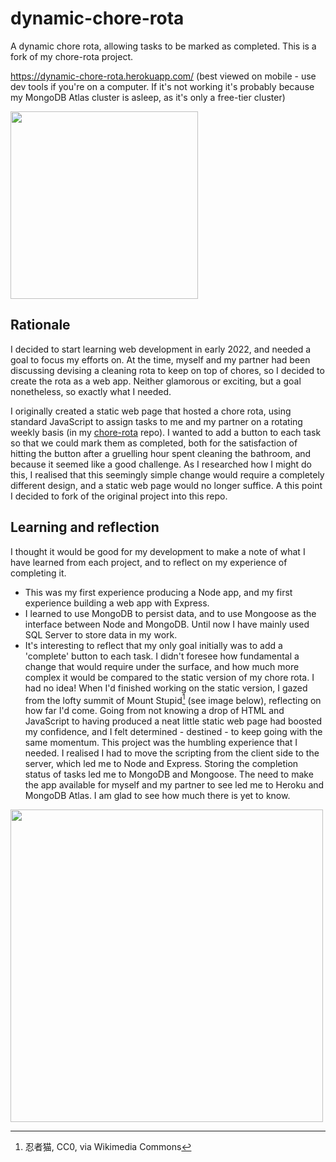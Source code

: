# dynamic-chore-rota
A dynamic chore rota, allowing tasks to be marked as completed. This is a fork of my chore-rota project.

https://dynamic-chore-rota.herokuapp.com/ (best viewed on mobile - use dev tools if you're on a computer. If it's not working it's probably because my MongoDB Atlas cluster is asleep, as it's only a free-tier cluster)

<img src="https://user-images.githubusercontent.com/90331266/163716282-908ef762-748f-4ef2-93c9-85709a096bc4.png" width="300">

## Rationale
I decided to start learning web development in early 2022, and needed a goal to focus my efforts on. At the time, myself and my partner had been discussing devising a cleaning rota to keep on top of chores, so I decided to create the rota as a web app. Neither glamorous or exciting, but a goal nonetheless, so exactly what I needed.

I originally created a static web page that hosted a chore rota, using standard JavaScript to assign tasks to me and my partner on a rotating weekly basis (in my [chore-rota](https://github.com/beeswhacks/chore-rota) repo). I wanted to add a button to each task so that we could mark them as completed, both for the satisfaction of hitting the button after a gruelling hour spent cleaning the bathroom, and because it seemed like a good challenge. As I researched how I might do this, I realised that this seemingly simple change would require a completely different design, and a static web page would no longer suffice. A this point I decided to fork of the original project into this repo.

## Learning and reflection
I thought it would be good for my development to make a note of what I have learned from each project, and to reflect on my experience of completing it.

- This was my first experience producing a Node app, and my first experience building a web app with Express.
- I learned to use MongoDB to persist data, and to use Mongoose as the interface between Node and MongoDB. Until now I have mainly used SQL Server to store data in my work.
- It's interesting to reflect that my only goal initially was to add a 'complete' button to each task. I didn't foresee how fundamental a change that would require under the surface, and how much more complex it would be compared to the static version of my chore rota. I had no idea! When I'd finished working on the static version, I gazed from the lofty summit of Mount Stupid[^1] (see image below), reflecting on how far I'd come. Going from not knowing a drop of HTML and JavaScript to having produced a neat little static web page had boosted my confidence, and I felt determined - destined - to keep going with the same momentum. This project was the humbling experience that I needed. I realised I had to move the scripting from the client side to the server, which led me to Node and Express. Storing the completion status of tasks led me to MongoDB and Mongoose. The need to make the app available for myself and my partner to see led me to Heroku and MongoDB Atlas. I am glad to see how much there is yet to know.
<img src="https://upload.wikimedia.org/wikipedia/commons/4/46/Dunning%E2%80%93Kruger_Effect_01.svg" width="500">

[^1]: 忍者猫, CC0, via Wikimedia Commons
